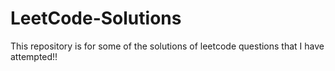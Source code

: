 # LeetCode-Solutions
This repository is for some of the solutions of leetcode questions that I have attempted!!
